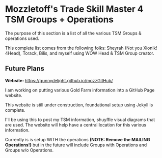 # Mozzletoff's Trade Skill Master 4 TSM Groups + Operations

The purpose of this section is a list of all the various TSM Groups & operations used.

This complete list comes from the following folks: Sheyrah (Not you Xionik! 4Head), Torack, Bilis, and myself using WOW Head & TSM Group creator.

## Future Plans
**Website:** https://gunnydelight.github.io/mozzGitHub/

I am working on putting various Gold Farm information into a GitHub Page website.

This website is still under construction, foundational setup using Jekyll is complete.

I'll be using this to post my TSM information, shuyffle visual diagrams that are used. The website will help have a central location for this various information.

Currently is is setup WITH the operations **(NOTE: Remove the MAILING Operations!)** but in the future will include Groups with Operations and Groups w/o Operations.


